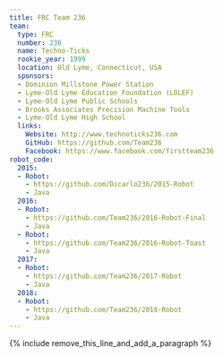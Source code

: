 ```yaml
---
title: FRC Team 236
team:
  type: FRC
  number: 236
  name: Techno-Ticks
  rookie_year: 1999
  location: Old Lyme, Connecticut, USA
  sponsors:
  - Dominion Millstone Power Station
  - Lyme-Old Lyme Education Foundation (LOLEF)
  - Lyme-Old Lyme Public Schools
  - Brooks Associates Precision Machine Tools
  - Lyme-Old Lyme High School
  links:
    Website: http://www.technoticks236.com
    GitHub: https://github.com/Team236
    Facebook: https://www.facebook.com/firstteam236
robot_code:
  2015:
  - Robot:
    - https://github.com/Dicarlo236/2015-Robot
    - Java
  2016:
  - Robot:
    - https://github.com/Team236/2016-Robot-Final
    - Java
  - Robot:
    - https://github.com/Team236/2016-Robot-Toast
    - Java
  2017:
  - Robot:
    - https://github.com/Team236/2017-Robot
    - Java
  2018:
  - Robot:
    - https://github.com/Team236/2018-Robot
    - Java
---
```


{% include remove_this_line_and_add_a_paragraph %}